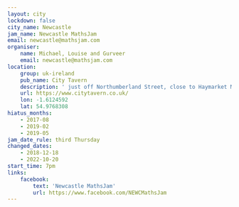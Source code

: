 ```yaml
---
layout: city
lockdown: false
city_name: Newcastle
jam_name: Newcastle MathsJam
email: newcastle@mathsjam.com
organiser:
    name: Michael, Louise and Gurveer
    email: newcastle@mathsjam.com
location:
    group: uk-ireland
    pub_name: City Tavern
    description: ' just off Northumberland Street, close to Haymarket Metro station'
    url: https://www.citytavern.co.uk/
    lon: -1.6124592
    lat: 54.9768308
hiatus_months:
    - 2017-08
    - 2019-02
    - 2019-05
jam_date_rule: third Thursday
changed_dates:
    - 2018-12-18
    - 2022-10-20
start_time: 7pm
links:
    facebook:
        text: 'Newcastle MathsJam'
        url: https://www.facebook.com/NEWCMathsJam
---
```


